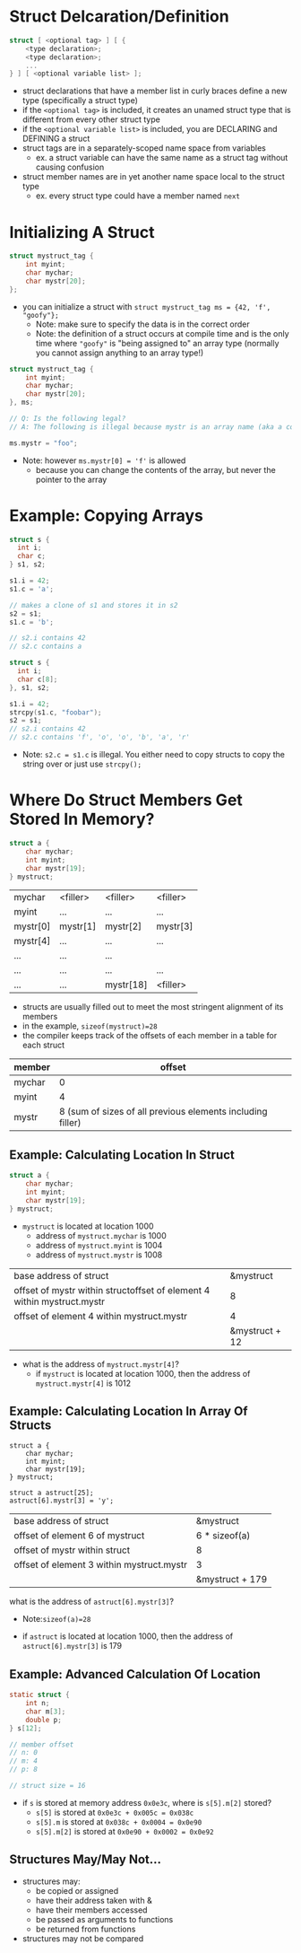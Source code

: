 # Struct Delcaration/Definition
```c
struct [ <optional tag> ] [ {
	<type declaration>;
	<type declaration>;
	...
} ] [ <optional variable list> ];
```

- struct declarations that have a member list in curly braces define a new type (specifically a struct type)
- if the `<optional tag>` is included, it creates an unamed struct type that is different from every other struct type
- if the `<optional variable list>` is included, you are DECLARING and DEFINING a struct
- struct tags are in a separately-scoped name space from variables
  - ex. a struct variable can have the same name as a struct tag without causing confusion
- struct member names are in yet another name space local to the struct type
  - ex. every struct type could have a member named `next`

# Initializing A Struct
```c
struct mystruct_tag {
	int myint;
	char mychar;
	char mystr[20];
};
```
- you can initialize a struct with `struct mystruct_tag ms = {42, 'f', "goofy"};`
  - Note: make sure to specify the data is in the correct order
  - Note: the definition of a struct occurs at compile time and is the only time where `"goofy"` is "being assigned to" an array type (normally you cannot assign anything to an array type!)

```c
struct mystruct_tag {
	int myint;
	char mychar;
	char mystr[20];
}, ms;

// Q: Is the following legal?
// A: The following is illegal because mystr is an array name (aka a constant pointer to the array). Assigning anything to an array name is illegal (ex. arrayName = <anything>

ms.mystr = "foo";
```
- Note: however `ms.mystr[0] = 'f'` is allowed
	- because you can change the contents of the array, but never the pointer to the array

# Example: Copying Arrays
```c
struct s {
  int i;
  char c;
} s1, s2;

s1.i = 42;
s1.c = 'a';

// makes a clone of s1 and stores it in s2
s2 = s1; 
s1.c = 'b';

// s2.i contains 42
// s2.c contains a
```

```c
struct s {
  int i;
  char c[8];
}, s1, s2;

s1.i = 42;
strcpy(s1.c, "foobar");
s2 = s1;
// s2.i contains 42
// s2.c contains 'f', 'o', 'o', 'b', 'a', 'r'
```

- Note: `s2.c = s1.c` is illegal. You either need to copy structs to copy the string over or just use `strcpy();`

# Where Do Struct Members Get Stored In Memory?
```c
struct a {
	char mychar;
	int myint;
	char mystr[19];
} mystruct;
```

|          |          |           |          |
| -------- | -------- | --------- | -------- |
| mychar   | \<filler\> | \<filler\>  | \<filler\> |
| myint    | ...      | ...       | ...      |
| mystr[0] | mystr[1] | mystr[2]  | mystr[3] |
| mystr[4] | ...      | ...       | ...      |
| ...      | ...      | ...       |          |
| ...      | ...      | ...       | ...      |
| ...      | ...      | mystr[18] | \<filler\> |

- structs are usually filled out to meet the most stringent alignment of its members
- in the example, `sizeof(mystruct)=28`
- the compiler keeps track of the offsets of each member in a table for each struct

| member | offset                                                     |
| ------ | ---------------------------------------------------------- |
| mychar | 0                                                          |
| myint  | 4                                                          |
| mystr  | 8 (sum of sizes of all previous elements including filler) |

## Example: Calculating Location In Struct
```c
struct a {
	char mychar;
	int myint;
	char mystr[19];
} mystruct;
```

- `mystruct` is located at location 1000
  - address of `mystruct.mychar` is 1000
  - address of `mystruct.myint` is 1004
  - address of `mystruct.mystr` is 1008

|                                                              |                |
| ------------------------------------------------------------ | -------------- |
| base address of struct                                       | &mystruct      |
| offset of mystr within structoffset of element 4 within mystruct.mystr | 8              |
| offset of element 4 within mystruct.mystr                    | 4              |
|                                                              | &mystruct + 12 |

- what is the address of `mystruct.mystr[4]`?
  - if `mystruct` is located at location 1000, then the address of `mystruct.mystr[4]` is 1012

## Example: Calculating Location In Array Of Structs
```
struct a {
	char mychar;
	int myint;
	char mystr[19];
} mystruct;

struct a astruct[25];
astruct[6].mystr[3] = 'y';
```

|                                           |                 |
| ----------------------------------------- | --------------- |
| base address of struct                    | &mystruct       |
| offset of element 6 of mystruct           | 6 * sizeof(a)   |
| offset of mystr within struct             | 8               |
| offset of element 3 within mystruct.mystr | 3               |
|                                           | &mystruct + 179 |

what is the address of `astruct[6].mystr[3]`?

- Note:`sizeof(a)=28`

- if `astruct` is located at location 1000, then the address of `astruct[6].mystr[3]` is 179

## Example: Advanced Calculation Of Location
```c
static struct {
	int n;
	char m[3];
	double p;
} s[12];

// member offset
// n: 0
// m: 4
// p: 8

// struct size = 16
```

- if `s` is stored at memory address `0x0e3c`, where is `s[5].m[2]` stored?
  - `s[5]` is stored at `0x0e3c + 0x005c = 0x038c`
  - `s[5].m` is stored at `0x038c + 0x0004 = 0x0e90`
  - `s[5].m[2]` is stored at `0x0e90 + 0x0002 = 0x0e92`

## Structures May/May Not...
- structures may:
  - be copied or assigned
  - have their address taken with &
  - have their members accessed
  - be passed as arguments to functions
  - be returned from functions
- structures may not be compared